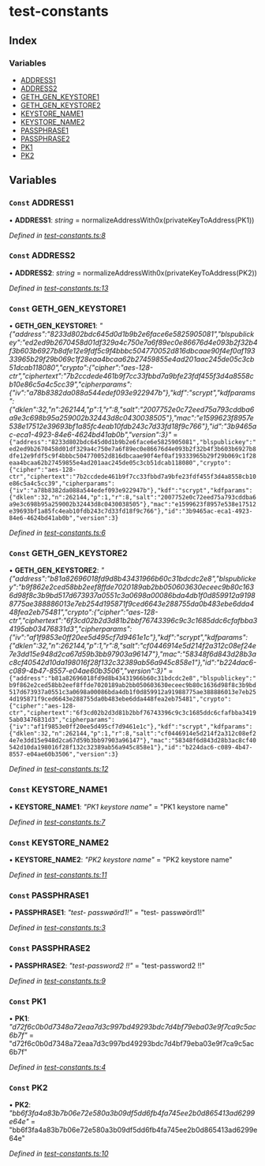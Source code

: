 # test-constants

## Index

### Variables

* [ADDRESS1](_test_constants_.md#const-address1)
* [ADDRESS2](_test_constants_.md#const-address2)
* [GETH\_GEN\_KEYSTORE1](_test_constants_.md#const-geth_gen_keystore1)
* [GETH\_GEN\_KEYSTORE2](_test_constants_.md#const-geth_gen_keystore2)
* [KEYSTORE\_NAME1](_test_constants_.md#const-keystore_name1)
* [KEYSTORE\_NAME2](_test_constants_.md#const-keystore_name2)
* [PASSPHRASE1](_test_constants_.md#const-passphrase1)
* [PASSPHRASE2](_test_constants_.md#const-passphrase2)
* [PK1](_test_constants_.md#const-pk1)
* [PK2](_test_constants_.md#const-pk2)

## Variables

### `Const` ADDRESS1

• **ADDRESS1**: _string_ = normalizeAddressWith0x\(privateKeyToAddress\(PK1\)\)

_Defined in_ [_test-constants.ts:8_](https://github.com/celo-org/celo-monorepo/blob/master/packages/sdk/keystores/src/test-constants.ts#L8)

### `Const` ADDRESS2

• **ADDRESS2**: _string_ = normalizeAddressWith0x\(privateKeyToAddress\(PK2\)\)

_Defined in_ [_test-constants.ts:13_](https://github.com/celo-org/celo-monorepo/blob/master/packages/sdk/keystores/src/test-constants.ts#L13)

### `Const` GETH\_GEN\_KEYSTORE1

• **GETH\_GEN\_KEYSTORE1**: _"{"address":"8233d802bdc645d0d1b9b2e6face6e5825905081","blspublickey":"ed2ed9b2670458d01df329a4c750e7a6f89ec0e86676d4e093b2f32b4f3b603b6927b8dfe12e9fdf5c9f4bbbc504770052d816dbcaae90f4ef0af19333965b29f29b069c1f28eaa4bcaa62b27459855e4ad201aac245de05c3cb51dcab118080","crypto":{"cipher":"aes-128-ctr","ciphertext":"7b2ccdede461b9f7cc33fbbd7a9bfe23fdf455f3d4a8558cb10e86c5a4c5cc39","cipherparams":{"iv":"a78b8382da088a544edef093e922947b"},"kdf":"scrypt","kdfparams":{"dklen":32,"n":262144,"p":1,"r":8,"salt":"2007752e0c72eed75a793cddba6a9e3c698b95a259002b32443d8c0430038505"},"mac":"e1599623f8957e538e17512e39693bf1a85fc4eab10fdb243c7d33fd18f9c766"},"id":"3b9465ac-eca1-4923-84e6-4624bd41ab0b","version":3}"_ = `{"address":"8233d802bdc645d0d1b9b2e6face6e5825905081","blspublickey":"ed2ed9b2670458d01df329a4c750e7a6f89ec0e86676d4e093b2f32b4f3b603b6927b8dfe12e9fdf5c9f4bbbc504770052d816dbcaae90f4ef0af19333965b29f29b069c1f28eaa4bcaa62b27459855e4ad201aac245de05c3cb51dcab118080","crypto":{"cipher":"aes-128-ctr","ciphertext":"7b2ccdede461b9f7cc33fbbd7a9bfe23fdf455f3d4a8558cb10e86c5a4c5cc39","cipherparams":{"iv":"a78b8382da088a544edef093e922947b"},"kdf":"scrypt","kdfparams":{"dklen":32,"n":262144,"p":1,"r":8,"salt":"2007752e0c72eed75a793cddba6a9e3c698b95a259002b32443d8c0430038505"},"mac":"e1599623f8957e538e17512e39693bf1a85fc4eab10fdb243c7d33fd18f9c766"},"id":"3b9465ac-eca1-4923-84e6-4624bd41ab0b","version":3}`

_Defined in_ [_test-constants.ts:6_](https://github.com/celo-org/celo-monorepo/blob/master/packages/sdk/keystores/src/test-constants.ts#L6)

### `Const` GETH\_GEN\_KEYSTORE2

• **GETH\_GEN\_KEYSTORE2**: _"{"address":"b81a82696018fd9d8b43431966b60c31bdcdc2e8","blspublickey":"b9f862e2ced58bb2eef8ffde7020189ab2bb050603630eceec9b80c1636d98f8c3b9bd517d673937a0551c3a0698a00086bda4db1f0d859912a91988775ae388886013e7eb254d195871f9ced6643e288755da0b483ebe6dda448fea2eb75481","crypto":{"cipher":"aes-128-ctr","ciphertext":"6f3cd02b2d3d81b2bbf76743396c9c3c1685ddc6cfafbba34195ab03476831d3","cipherparams":{"iv":"af1f9853e0ff20ee5d495cf7d9461e1c"},"kdf":"scrypt","kdfparams":{"dklen":32,"n":262144,"p":1,"r":8,"salt":"cf0446914e5d214f2a312c08ef24e7e3dd15e948d2ca67d59b3bb97903a96147"},"mac":"58348f6d843d28b3ac8cf40542d10da198016f28f132c32389ab56a945c858e1"},"id":"b224dac6-c089-4b47-8557-e04ae60b3506","version":3}"_ = `{"address":"b81a82696018fd9d8b43431966b60c31bdcdc2e8","blspublickey":"b9f862e2ced58bb2eef8ffde7020189ab2bb050603630eceec9b80c1636d98f8c3b9bd517d673937a0551c3a0698a00086bda4db1f0d859912a91988775ae388886013e7eb254d195871f9ced6643e288755da0b483ebe6dda448fea2eb75481","crypto":{"cipher":"aes-128-ctr","ciphertext":"6f3cd02b2d3d81b2bbf76743396c9c3c1685ddc6cfafbba34195ab03476831d3","cipherparams":{"iv":"af1f9853e0ff20ee5d495cf7d9461e1c"},"kdf":"scrypt","kdfparams":{"dklen":32,"n":262144,"p":1,"r":8,"salt":"cf0446914e5d214f2a312c08ef24e7e3dd15e948d2ca67d59b3bb97903a96147"},"mac":"58348f6d843d28b3ac8cf40542d10da198016f28f132c32389ab56a945c858e1"},"id":"b224dac6-c089-4b47-8557-e04ae60b3506","version":3}`

_Defined in_ [_test-constants.ts:12_](https://github.com/celo-org/celo-monorepo/blob/master/packages/sdk/keystores/src/test-constants.ts#L12)

### `Const` KEYSTORE\_NAME1

• **KEYSTORE\_NAME1**: _"PK1 keystore name"_ = "PK1 keystore name"

_Defined in_ [_test-constants.ts:7_](https://github.com/celo-org/celo-monorepo/blob/master/packages/sdk/keystores/src/test-constants.ts#L7)

### `Const` KEYSTORE\_NAME2

• **KEYSTORE\_NAME2**: _"PK2 keystore name"_ = "PK2 keystore name"

_Defined in_ [_test-constants.ts:11_](https://github.com/celo-org/celo-monorepo/blob/master/packages/sdk/keystores/src/test-constants.ts#L11)

### `Const` PASSPHRASE1

• **PASSPHRASE1**: _"test- passwøörd1!"_ = "test- passwøörd1!"

_Defined in_ [_test-constants.ts:3_](https://github.com/celo-org/celo-monorepo/blob/master/packages/sdk/keystores/src/test-constants.ts#L3)

### `Const` PASSPHRASE2

• **PASSPHRASE2**: _"test-password2 !!"_ = "test-password2 !!"

_Defined in_ [_test-constants.ts:9_](https://github.com/celo-org/celo-monorepo/blob/master/packages/sdk/keystores/src/test-constants.ts#L9)

### `Const` PK1

• **PK1**: _"d72f6c0b0d7348a72eaa7d3c997bd49293bdc7d4bf79eba03e9f7ca9c5ac6b7f"_ = "d72f6c0b0d7348a72eaa7d3c997bd49293bdc7d4bf79eba03e9f7ca9c5ac6b7f"

_Defined in_ [_test-constants.ts:4_](https://github.com/celo-org/celo-monorepo/blob/master/packages/sdk/keystores/src/test-constants.ts#L4)

### `Const` PK2

• **PK2**: _"bb6f3fa4a83b7b06e72e580a3b09df5dd6fb4fa745ee2b0d865413ad6299e64e"_ = "bb6f3fa4a83b7b06e72e580a3b09df5dd6fb4fa745ee2b0d865413ad6299e64e"

_Defined in_ [_test-constants.ts:10_](https://github.com/celo-org/celo-monorepo/blob/master/packages/sdk/keystores/src/test-constants.ts#L10)

